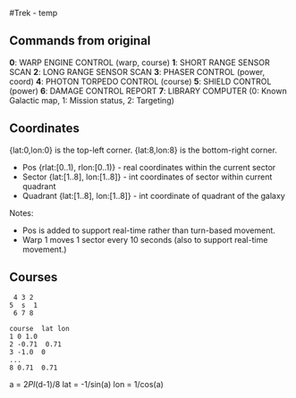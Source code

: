 #Trek - temp
## Commands from original
**0**: WARP ENGINE CONTROL (warp, course)
**1**: SHORT RANGE SENSOR SCAN
**2**: LONG RANGE SENSOR SCAN
**3**: PHASER CONTROL (power, coord)
**4**: PHOTON TORPEDO CONTROL (course)
**5**: SHIELD CONTROL (power)
**6**: DAMAGE CONTROL REPORT
**7**: LIBRARY COMPUTER (0: Known Galactic map, 1: Mission status, 2: Targeting)

## Coordinates
{lat:0,lon:0} is the top-left corner.
{lat:8,lon:8} is the bottom-right corner.
- Pos {rlat:[0..1), rlon:[0..1)} - real coordinates within the current sector
- Sector {lat:[1..8], lon:[1..8]} - int coordinates of sector within current quadrant
- Quadrant {lat:[1..8], lon:[1..8]} - int coordinate of quadrant of the galaxy

Notes:
- Pos is added to support real-time rather than turn-based movement.
- Warp 1 moves 1 sector every 10 seconds (also to support real-time movement.)

## Courses
     4 3 2
    5  s  1
     6 7 8
 
    course  lat lon
    1 0 1.0
    2 -0.71  0.71
    3 -1.0  0
    ...
    8 0.71  0.71


a = 2*PI*(d-1)/8
lat = -1/sin(a)
lon = 1/cos(a)